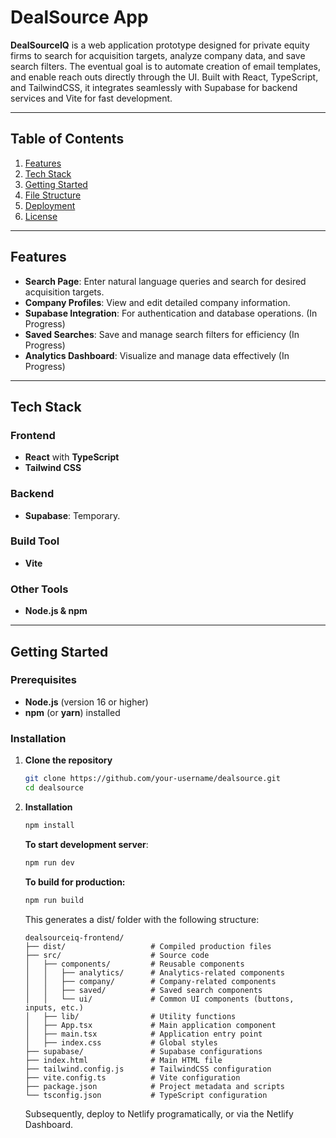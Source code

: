 # DealSource App

**DealSourceIQ** is a web application prototype designed for private equity firms to search for acquisition targets, analyze company data, and save search filters. The eventual goal is to automate creation of email templates, and enable reach outs directly through the UI. Built with React, TypeScript, and TailwindCSS, it integrates seamlessly with Supabase for backend services and Vite for fast development.

---

## Table of Contents

1. [Features](#features)
2. [Tech Stack](#tech-stack)
3. [Getting Started](#getting-started)
4. [File Structure](#file-structure)
5. [Deployment](#deployment)
6. [License](#license)

---

## Features
 
- **Search Page**: Enter natural language queries and search for desired acquisition targets.
- **Company Profiles**: View and edit detailed company information.
- **Supabase Integration**: For authentication and database operations. (In Progress)
- **Saved Searches**: Save and manage search filters for efficiency (In Progress)
- **Analytics Dashboard**: Visualize and manage data effectively (In Progress)
---

## Tech Stack

### Frontend

- **React** with **TypeScript**
- **Tailwind CSS**

### Backend

- **Supabase**: Temporary.

### Build Tool

- **Vite**

### Other Tools

- **Node.js & npm**

---

## Getting Started

### Prerequisites

- **Node.js** (version 16 or higher)
- **npm** (or **yarn**) installed

### Installation

1. **Clone the repository**
   ```bash
   git clone https://github.com/your-username/dealsource.git
   cd dealsource
   ```

2. **Installation**
    ```bash
    npm install
    ```

    **To start development server**:
    ```bash
    npm run dev
    ```

    **To build for production:**
    ```bash
    npm run build
    ```

    This generates a dist/ folder with the following structure:
    ```
    dealsourceiq-frontend/
    ├── dist/                   # Compiled production files
    ├── src/                    # Source code
    │   ├── components/         # Reusable components
    │   │   ├── analytics/      # Analytics-related components
    │   │   ├── company/        # Company-related components
    │   │   ├── saved/          # Saved search components
    │   │   └── ui/             # Common UI components (buttons, inputs, etc.)
    │   ├── lib/                # Utility functions
    │   ├── App.tsx             # Main application component
    │   ├── main.tsx            # Application entry point
    │   ├── index.css           # Global styles
    ├── supabase/               # Supabase configurations
    ├── index.html              # Main HTML file
    ├── tailwind.config.js      # TailwindCSS configuration
    ├── vite.config.ts          # Vite configuration
    ├── package.json            # Project metadata and scripts
    └── tsconfig.json           # TypeScript configuration
    ```

    Subsequently, deploy to Netlify programatically, or via the Netlify Dashboard.